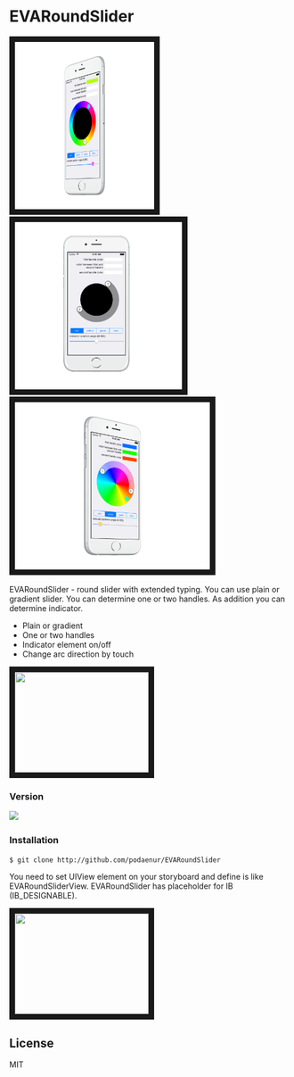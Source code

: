 # EVARoundSlider

<img src="https://github.com/podaenur/EVARoundSlider/blob/master/DEMO/previews/iphone6_silver_side2.png" 
width="250" height="300" border="10" />
<img src="https://github.com/podaenur/EVARoundSlider/blob/master/DEMO/previews/iphone6_silver_portrait.png" 
width="300" height="300" border="10" />
<img src="https://github.com/podaenur/EVARoundSlider/blob/master/DEMO/previews/iphone6_silver_side1.png" 
width="350" height="300" border="10" />

EVARoundSlider - round slider with extended typing. You can use plain or gradient slider. You can determine one or two handles. As addition you can determine indicator.

  - Plain or gradient
  - One or two handles
  - Indicator element on/off
  - Change arc direction by touch

<a href="https://youtu.be/6FqsfMz0wWw" target="_blank">
<img src="https://i.ytimg.com/vi/6FqsfMz0wWw/2.jpg?time=1456823296371" 
width="240" height="180" border="10" />
</a>

### Version
<img src="https://img.shields.io/badge/version-1.0.0-green.svg"/>

### Installation

```sh
$ git clone http://github.com/podaenur/EVARoundSlider
```
You need to set UIView element on your storyboard and define is like EVARoundSliderView. EVARoundSlider has placeholder for IB (IB_DESIGNABLE).

<a href="https://youtu.be/moi_cEGQVwA" target="_blank">
<img src="https://i.ytimg.com/vi/moi_cEGQVwA/2.jpg?time=1456823394704" 
width="240" height="180" border="10" />
</a>


License
----

MIT

